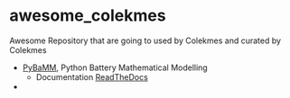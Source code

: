 # awesome_colekmes
Awesome Repository that are going to used by Colekmes and curated by Colekmes

- [PyBaMM](https://github.com/pybamm-team/PyBaMM), Python Battery Mathematical Modelling 
	- Documentation [ReadTheDocs](https://pybamm.readthedocs.io/en/latest/)
- 
<!--stackedit_data:
eyJoaXN0b3J5IjpbLTEwOTYzNzk4NzFdfQ==
-->